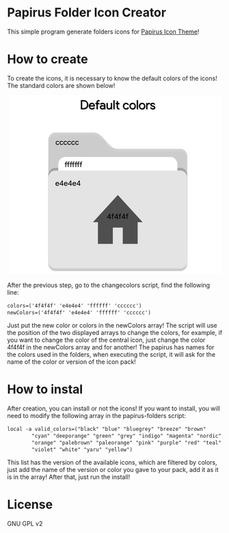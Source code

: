# Papirus Folder Icon Creator
This simple program generate folders icons for <a href="https://github.com/PapirusDevelopmentTeam/papirus-icon-theme">Papirus Icon Theme</a>!

# How to create
To create the icons, it is necessary to know the default colors of the icons! The standard colors are shown below!

<p align = "center" >
    <img src = "Images/image.png">
</p>

After the previous step, go to the changecolors script, find the following line:

    colors=('4f4f4f' 'e4e4e4' 'ffffff' 'cccccc')
    newColors=('4f4f4f' 'e4e4e4' 'ffffff' 'cccccc')

Just put the new color or colors in the newColors array! The script will use the position of the two displayed arrays to change the colors, for example, if you want to change the color of the central icon, just change the color 4f4f4f in the newColors array and for another! The papirus has names for the colors used in the folders, when executing the script, it will ask for the name of the color or version of the icon pack!

# How to instal
After creation, you can install or not the icons! If you want to install, you will need to modify the following array in the papirus-folders script:

    local -a valid_colors=("black" "blue" "bluegrey" "breeze" "brown"
            "cyan" "deeporange" "green" "grey" "indigo" "magenta" "nordic"
            "orange" "palebrown" "paleorange" "pink" "purple" "red" "teal"
            "violet" "white" "yaru" "yellow")

This list has the version of the available icons, which are filtered by colors, just add the name of the version or color you gave to your pack, add it as it is in the array!
After that, just run the install!

# License
GNU GPL v2
